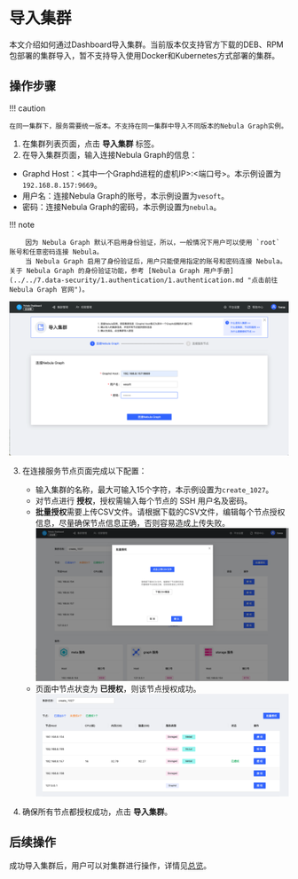 # 导入集群

本文介绍如何通过Dashboard导入集群。当前版本仅支持官方下载的DEB、RPM包部署的集群导入，暂不支持导入使用Docker和Kubernetes方式部署的集群。

## 操作步骤

!!! caution

    在同一集群下，服务需要统一版本。不支持在同一集群中导入不同版本的Nebula Graph实例。

1. 在集群列表页面，点击 **导入集群** 标签。
2. 在导入集群页面，输入连接Nebula Graph的信息：
  - Graphd Host：<其中一个Graphd进程的虚机IP>:<端口号>。本示例设置为 `192.168.8.157:9669`。
  - 用户名：连接Nebula Graph的账号，本示例设置为`vesoft`。
  - 密码：连接Nebula Graph的密码，本示例设置为`nebula`。

  !!! note

        因为 Nebula Graph 默认不启用身份验证，所以，一般情况下用户可以使用 `root` 账号和任意密码连接 Nebula。
        当 Nebula Graph 启用了身份验证后，用户只能使用指定的账号和密码连接 Nebula。关于 Nebula Graph 的身份验证功能，参考 [Nebula Graph 用户手册](../../7.data-security/1.authentication/1.authentication.md "点击前往 Nebula Graph 官网")。
   
   ![connect](../figs/ds-025.png)

3. 在连接服务节点页面完成以下配置：
   - 输入集群的名称，最大可输入15个字符，本示例设置为`create_1027`。
   - 对节点进行 **授权**，授权需输入每个节点的 SSH 用户名及密码。
   - **批量授权**需要上传CSV文件。请根据下载的CSV文件，编辑每个节点授权信息，尽量确保节点信息正确，否则容易造成上传失败。
   ![批量授权](../figs/ds-026.png)
   - 页面中节点状变为 **已授权**，则该节点授权成功。
   ![授权](../figs/ds-027.png)

4. 确保所有节点都授权成功，点击 **导入集群**。

## 后续操作

成功导入集群后，用户可以对集群进行操作，详情见[总览](../4.cluster-operator/1.overview.md)。